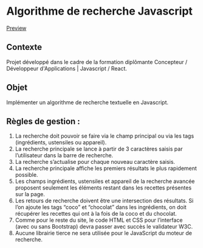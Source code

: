 # Algorithme de recherche Javascript

[Preview](https://ogdenrichard.github.io/search_recipes/)

## Contexte

Projet développé dans le cadre de la formation diplômante Concepteur / Développeur d'Applications | Javascript / React.

## Objet

Implémenter un algorithme de recherche textuelle en Javascript.

## Règles de gestion :

1. La recherche doit pouvoir se faire via le champ principal ou via les tags (ingrédients, ustensiles ou appareil).
2. La recherche principale se lance à partir de 3 caractères saisis par l’utilisateur dans la barre de recherche.
3. La recherche s’actualise pour chaque nouveau caractère saisis.
4. La recherche principale affiche les premiers résultats le plus rapidement possible.
5. Les champs ingrédients, ustensiles et appareil de la recherche avancée proposent seulement les éléments restant dans les recettes présentes sur la page.
6. Les retours de recherche doivent être une intersection des résultats. Si l’on ajoute les tags “coco” et “chocolat” dans les ingrédients, on doit récupérer les recettes qui ont à la fois de la coco et du chocolat.
7. Comme pour le reste du site, le code HTML et CSS pour l’interface (avec ou sans Bootstrap) devra passer avec succès le validateur W3C.
8. Aucune librairie tierce ne sera utilisée pour le JavaScript du moteur de recherche.
